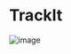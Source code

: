 # TrackIt
![image](https://user-images.githubusercontent.com/79313373/236690125-0df5282a-34c4-4c56-b8c7-5bf700c5385f.png)
